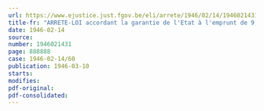 ```yaml
---
url: https://www.ejustice.just.fgov.be/eli/arrete/1946/02/14/1946021431/justel
title-fr: "ARRETE-LOI accordant la garantie de l'Etat à l'emprunt de 9,000,000 de francs, contracté en 1942 par la " Tusschengemeentelijke Maatschappij der Vlaanderen voor Waterbedeling ""
date: 1946-02-14
source:
number: 1946021431
page: 888888
case: 1946-02-14/60
publication: 1946-03-10
starts:
modifies:
pdf-original:
pdf-consolidated:
---
```


